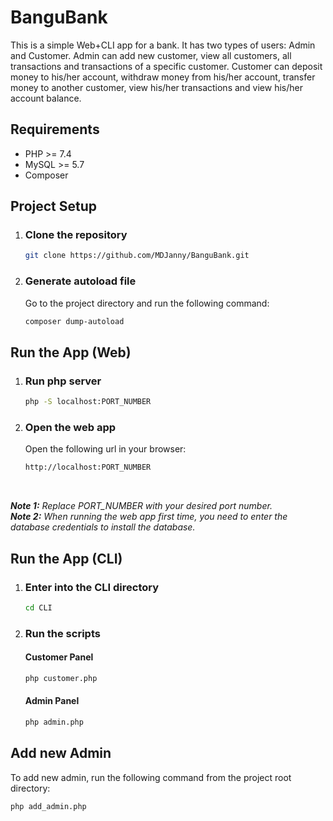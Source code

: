 # BanguBank

This is a simple Web+CLI app for a bank. It has two types of users: Admin and Customer.
Admin can add new customer, view all customers, all transactions and transactions of a specific customer.
Customer can deposit money to his/her account, withdraw money from his/her account, transfer money to another customer, view his/her transactions and view his/her account balance.

## Requirements

- PHP >= 7.4
- MySQL >= 5.7
- Composer

## Project Setup

1. ### Clone the repository

   ```bash
   git clone https://github.com/MDJanny/BanguBank.git
   ```

2. ### Generate autoload file

   Go to the project directory and run the following command:

   ```bash
   composer dump-autoload
   ```

## Run the App (Web)

1. ### Run php server

   ```bash
   php -S localhost:PORT_NUMBER
   ```

2. ### Open the web app

   Open the following url in your browser:

   ```bash
   http://localhost:PORT_NUMBER
   ```

<br>

_**Note 1:** Replace PORT_NUMBER with your desired port number._<br>
_**Note 2:** When running the web app first time, you need to enter the database credentials to install the database._

## Run the App (CLI)

1. ### Enter into the CLI directory

   ```bash
   cd CLI
   ```

2. ### Run the scripts

   #### Customer Panel

   ```bash
   php customer.php
   ```

   #### Admin Panel

   ```bash
   php admin.php
   ```

## Add new Admin

To add new admin, run the following command from the project root directory:

```bash
php add_admin.php
```
